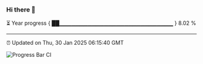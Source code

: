 ### Hi there 👋

⏳ Year progress { ██▁▁▁▁▁▁▁▁▁▁▁▁▁▁▁▁▁▁▁▁▁▁▁▁▁▁▁▁ } 8.02 %

---

⏰ Updated on Thu, 30 Jan 2025 06:15:40 GMT

![Progress Bar CI](https://github.com/code-lakshay/GitHub-Actions-Demo/workflows/Progress%20Bar%20CI/badge.svg)
